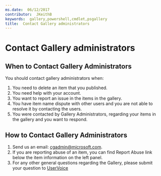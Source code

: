 ```yaml
---
ms.date:  06/12/2017
contributor:  JKeithB
keywords:  gallery,powershell,cmdlet,psgallery
title:  Contact Gallery administrators
---
```

# Contact Gallery administrators

## When to Contact Gallery Administrators

You should contact gallery administrators when:

1. You need to delete an item that you published.
2. You need help with your account.
3. You want to report an issue in the items in the gallery.
4. You have item name dispute with other users and you are not able to resolve it by contacting the users.
5. You were contacted by Gallery Administrators, regarding your items in the gallery and you want to respond.

## How to Contact Gallery Administrators

1. Send us an email: cgadmin@microsoft.com.
2. If you are reporting abuse of an item, you can find Report Abuse link below the item information on the left panel.
3. For any other general questions regarding the Gallery, please submit your question to [UserVoice](http://windowsserver.uservoice.com/forums/301869-powershell)
